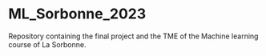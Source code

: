 # ML_Sorbonne_2023

Repository containing the final project and the TME of the Machine learning course of La Sorbonne.
